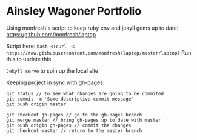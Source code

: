 
# Ainsley Wagoner Portfolio

Using monfresh's script to keep ruby env and jekyll gems up to date:
https://github.com/monfresh/laptop

Script here:
```bash <(curl -s https://raw.githubusercontent.com/monfresh/laptop/master/laptop)```
Run this to update this

```Jekyll serve``` to spin up the local site

Keeping project in sync with gh-pages:
```git add .
git status // to see what changes are going to be commited
git commit -m 'Some descriptive commit message'
git push origin master

git checkout gh-pages // go to the gh-pages branch
git merge master // bring gh-pages up to date with master
git push origin gh-pages // commit the changes
git checkout master // return to the master branch
```
